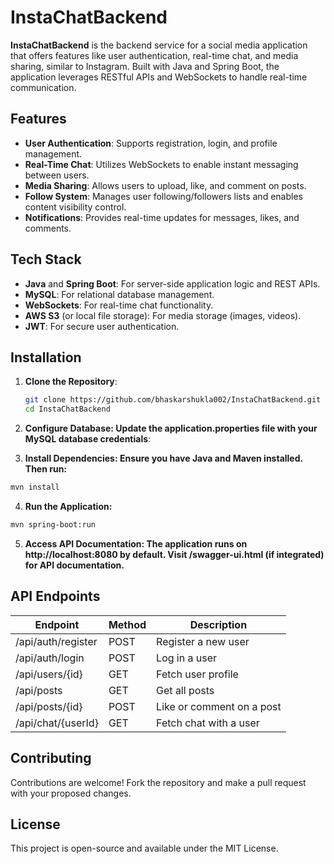 # InstaChatBackend

**InstaChatBackend** is the backend service for a social media application that offers features like user authentication, real-time chat, and media sharing, similar to Instagram. Built with Java and Spring Boot, the application leverages RESTful APIs and WebSockets to handle real-time communication.

## Features

- **User Authentication**: Supports registration, login, and profile management.
- **Real-Time Chat**: Utilizes WebSockets to enable instant messaging between users.
- **Media Sharing**: Allows users to upload, like, and comment on posts.
- **Follow System**: Manages user following/followers lists and enables content visibility control.
- **Notifications**: Provides real-time updates for messages, likes, and comments.

## Tech Stack

- **Java** and **Spring Boot**: For server-side application logic and REST APIs.
- **MySQL**: For relational database management.
- **WebSockets**: For real-time chat functionality.
- **AWS S3** (or local file storage): For media storage (images, videos).
- **JWT**: For secure user authentication.

## Installation

1. **Clone the Repository**:
   ```bash
   git clone https://github.com/bhaskarshukla002/InstaChatBackend.git
   cd InstaChatBackend
   ```
2. **Configure Database: Update the application.properties file with your MySQL database credentials**:

3. **Install Dependencies: Ensure you have Java and Maven installed. Then run:**
  ```bash
  mvn install
  ```
4. **Run the Application:**
  ```bash
  mvn spring-boot:run
  ```
5. **Access API Documentation: The application runs on http://localhost:8080 by default. Visit /swagger-ui.html (if integrated) for API documentation.**

## API Endpoints
| Endpoint |	Method |	Description |
| ---------|---------|--------------|
|/api/auth/register |	POST	| Register a new user|
|/api/auth/login	| POST	| Log in a user|
|/api/users/{id}	| GET	| Fetch user profile|
|/api/posts	| GET	| Get all posts|
|/api/posts/{id} |	POST | Like or comment on a post|
|/api/chat/{userId} |	GET  | 	Fetch chat with a user|


## Contributing
Contributions are welcome! Fork the repository and make a pull request with your proposed changes.

## License
This project is open-source and available under the MIT License.
